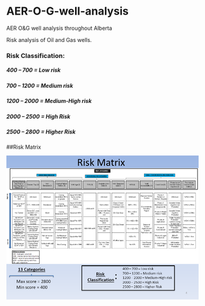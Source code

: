# AER-O-G-well-analysis
AER O&G well analysis throughout Alberta

Risk analysis of Oil and Gas wells.

### Risk Classification:

##### 400 – 700 = Low risk
##### 700 – 1200 = Medium risk
##### 1200 – 2000 = Medium-High risk
##### 2000 – 2500 = High Risk
##### 2500 – 2800 = Higher Risk

##Risk Matrix

![alt text](https://github.com/ArthurrBernardes/AER-O-G-well-analysis/blob/main/images/Risk%20assessment%20of%20Calgary%20wells.png?raw=true)


